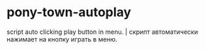 # pony-town-autoplay
script auto clicking play button in menu. | скрипт автоматически нажимает на кнопку играть в меню.
